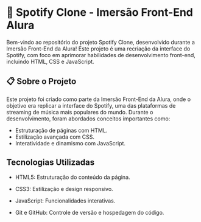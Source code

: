 # :star2: Spotify Clone - Imersão Front-End Alura

Bem-vindo ao repositório do projeto Spotify Clone, desenvolvido durante a Imersão Front-End da Alura! Este projeto é uma recriação da interface do Spotify, com foco em aprimorar habilidades de desenvolvimento front-end, incluindo HTML, CSS e JavaScript.

## 📋 Sobre o Projeto

Este projeto foi criado como parte da Imersão Front-End da Alura, onde o objetivo era replicar a interface do Spotify, uma das plataformas de streaming de música mais populares do mundo. Durante o desenvolvimento, foram abordados conceitos importantes como:
- Estruturação de páginas com HTML.
- Estilização avançada com CSS.
- Interatividade e dinamismo com JavaScript.

## Tecnologias Utilizadas

- HTML5: Estruturação do conteúdo da página.

- CSS3: Estilização e design responsivo.

- JavaScript: Funcionalidades interativas.

- Git e GitHub: Controle de versão e hospedagem do código.



